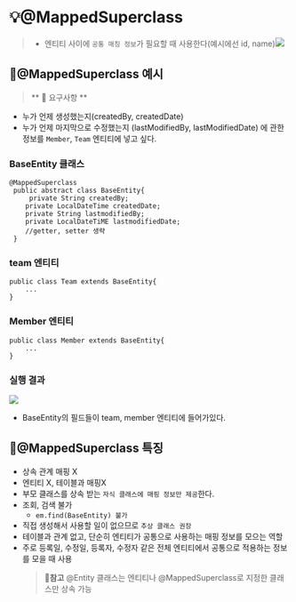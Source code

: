 <h1 id="💡mappedsuperclass">💡@MappedSuperclass</h1>
<blockquote>
<ul>
<li>엔티티 사이에 <code>공통 매칭 정보</code>가 필요할 때 사용한다(예시에선 id, name)<img src="https://velog.velcdn.com/images/dev_ssj/post/13d9efc7-2a0c-4256-a1d1-62ae482778cb/image.png" />
</li>
</ul>
</blockquote>
<h2 id="📗mappedsuperclass-예시">📗@MappedSuperclass 예시</h2>
<blockquote>
<p>** 📌 요구사항 ** </p>
</blockquote>
<ul>
<li>누가 언제 생성했는지(createdBy, createdDate)</li>
<li>누가 언제 마지막으로 수정했는지 (lastModifiedBy, lastModifiedDate) 
에 관한 정보를 <code>Member</code>, <code>Team</code> 엔티티에 넣고 싶다.</li>
</ul>
<h3 id="baseentity-클래스">BaseEntity 클래스</h3>
<pre><code class="language-java">@MappedSuperclass
 public abstract class BaseEntity{
     private String createdBy;
    private LocalDateTime createdDate;
    private String lastmodifiedBy;
    private LocalDateTiME lastmodifiedDate;
    //getter, setter 생략
 }</code></pre>
<h3 id="team-엔티티">team 엔티티</h3>
<pre><code class="language-java">public class Team extends BaseEntity{
    ...
}</code></pre>
<h3 id="member-엔티티">Member 엔티티</h3>
<pre><code class="language-java">public class Member extends BaseEntity{
    ...
}</code></pre>
<h3 id="실행-결과">실행 결과</h3>
<img src="https://velog.velcdn.com/images/dev_ssj/post/597eaf41-7dee-47f1-9819-7aae61024823/image.png" />

<ul>
<li>BaseEntity의 필드들이 team, member 엔티티에 들어가있다.<br />

</li>
</ul>
<h2 id="📗mappedsuperclass-특징">📗@MappedSuperclass 특징</h2>
<ul>
<li>상속 관계 매핑 X</li>
<li>엔티티 X, 테이블과 매핑X</li>
<li>부모 클래스를 상속 받는 <code>자식 클래스에 매핑 정보만 제공</code>한다.</li>
<li>조회, 검색 불가<ul>
<li><code>em.find(BaseEntity) 불가</code></li>
</ul>
</li>
<li>직접 생성해서 사용할 일이 없으므로 <code>추상 클래스 권장</code>  </li>
<li>테이블과 관계 없고, 단순히 엔티티가 공통으로 사용하는 매핑 정보를 모으는 역할</li>
<li>주로 등록일, 수정일, 등록자, 수정자 같은 전체 엔티티에서 공통으로 적용하는 정보를 모을 때 사용<blockquote>
<p><strong>📌참고</strong>
@Entity 클래스는 엔티티나 @MappedSuperclass로 지정한 클래스만 상속 가능</p>
</blockquote>
</li>
</ul>